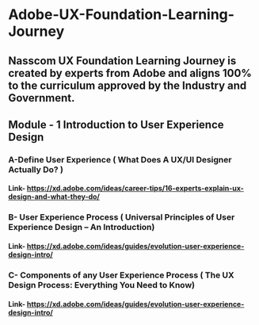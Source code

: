 # Adobe-UX-Foundation-Learning-Journey
## Nasscom UX Foundation Learning Journey is created by experts from Adobe and aligns 100% to the curriculum approved by the Industry and Government.

## Module - 1 Introduction to User Experience Design
### A-Define User Experience ( What Does A UX/UI Designer Actually Do? )
#### Link- https://xd.adobe.com/ideas/career-tips/16-experts-explain-ux-design-and-what-they-do/

### B- User Experience Process ( Universal Principles of User Experience Design – An Introduction)
#### Link- https://xd.adobe.com/ideas/guides/evolution-user-experience-design-intro/

### C- Components of any User Experience Process ( The UX Design Process: Everything You Need to Know)
#### Link- https://xd.adobe.com/ideas/guides/evolution-user-experience-design-intro/

